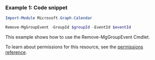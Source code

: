### Example 1: Code snippet

```powershell
Import-Module Microsoft.Graph.Calendar

Remove-MgGroupEvent -GroupId $groupId -EventId $eventId
```
This example shows how to use the Remove-MgGroupEvent Cmdlet.

To learn about permissions for this resource, see the [permissions reference](/graph/permissions-reference).

